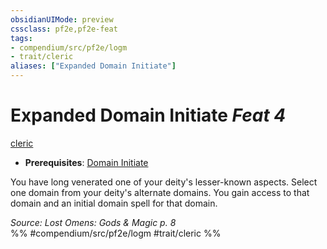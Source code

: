 ```yaml
---
obsidianUIMode: preview
cssclass: pf2e,pf2e-feat
tags:
- compendium/src/pf2e/logm
- trait/cleric
aliases: ["Expanded Domain Initiate"]
---
```

# Expanded Domain Initiate  *Feat 4*  
[cleric](/rules/traits/cleric.md)  

- **Prerequisites**: [Domain Initiate](/compendium/feats/domain-initiate.md)

You have long venerated one of your deity's lesser-known aspects. Select one domain from your deity's alternate domains. You gain access to that domain and an initial domain spell for that domain.

*Source: Lost Omens: Gods & Magic p. 8*  
%% #compendium/src/pf2e/logm #trait/cleric %%